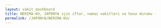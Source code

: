 ```yaml
---
layout: vakit_dashboard
title: NERIMA-KU, JAPONYA için iftar, namaz vakitleri ve hava durumu - ilçe/eyalet seç
permalink: /JAPONYA/NERIMA-KU/
---
```


<script type="text/javascript">
  var GLOBAL_COUNTRY = 'JAPONYA';
  var GLOBAL_CITY = 'NERIMA-KU';
  var GLOBAL_STATE = '';
  var lat = 72;
  var lon = 21;
</script>
